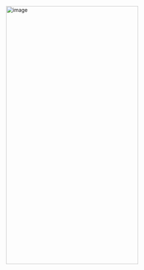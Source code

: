 <img width="359" height="702" alt="image" src="https://github.com/user-attachments/assets/47839a48-a89e-4a5a-a017-6658bb27517c" />
